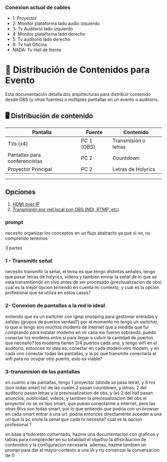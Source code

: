 ### Conexion actual de cables
- 1: Proyector
- 2: Monitor plataforma lado audio izquierdo
- 3: Tv Auditorio lado izquierdo
- 4: Monitor plataforma lado derecho
- 5: Tv auditorio lado derecho
- 6: Tv hall Oficina
- NADA: Tv Hall de frente

# 📡 Distribución de Contenidos para Evento

Esta documentación detalla dos arquitecturas para distribuir contenido desde OBS (y otras fuentes) a múltiples pantallas en un evento o auditorio.

## 🖥️ Distribución de contenido

| Pantalla                      | Fuente     | Contenido            |
| ----------------------------- | ---------- | -------------------- |
| TVs (x4)                      | PC 1 (OBS) | Transmisión o letras |
| Pantallas para conferencistas | PC 2       | Countdown            |
| Proyector Principal           | PC 2       | Letras de Holyrics   |

---

## Opciones

1. [HDMI over IP](hdmi%20over%20ip.md)
2. [Transmisión por red local con OBS (NDI, RTMP, etc)](Transmisión%20red%20obs%20ndi.md)



### prompt

necesito organizar los conceptos en un flujo abstracto ya que si no, no comprendo tenemos 

3 partes

### 1 - Transmitir señal
necesito transmitir la señal, el tema es que tengo distintas señales, tengo que pasar letras de holyrics, videos y tambien enviar la señal de lo que se esta transmitiendo en vivo antes de ser procesado (previsualizacion de obs) cual es la mejor opcion teniendo en cuenta mi contexto, y cual es la opcion profesional que se utiliza en estos casos?

### 2- Conexion de pantallas a la red lo ideal
entiendo que es un switcher con igmp snooping para gestionar entradas y salidas (grupos de puertos verdad?) por el momento no tengo un switcher, lo que si tengo son muchos modems de internet que a medida que fui comprando para instalar modems en mi casa me fueron sobrando. puedo conectar los modems entre si para llegar a cubrir la cantidad de puertos que necesito? los modems tienen 3/4 puertos cada uno, y tengo wifi en el auditorio, entonces mi idea es, conectar en cada modem otro modem, y en cada uno conectar todas las pantallas, y la pc que transmite conectarla al wifi para no ocupar otro puerto, esto es viable?

### 3-transmision de las pantallas
en cuanto a las pantallas, tengo 1 proyector (donde se pasa letra), y 6 tvs (son todas smart tv) de las cuales 2 pasan countdown, y letras, 2 del auditorio pasan letras y la previsualizacion de obs, y las 2 del hall pasan anuncios, publicidad, videos, y tambien la previsualizacion del obs el proyector no se es tipo smart, que puedo conectarme a internet, pero las otras 6tvs son todas smart, por lo que entiendo que podria con un browser en cada smart entrar a una url. podria entonces directamente acceder a una url que la pc envie la senal que cada tv necesita? cual es la opcion profesional ?

en base a todo esto comentado, hazme una documentacion con graficos y tablas para comprender en su totalidad el objetivo la dfistribucion de contenidos y la configuracion necesaria. ademas, hazme tambien un prompt para dar el mayor contexto a una IA y no comenzar la conversacion de 0